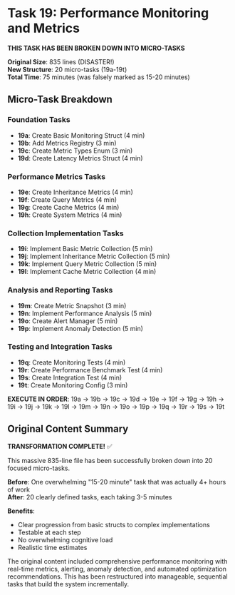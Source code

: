 # Task 19: Performance Monitoring and Metrics

**THIS TASK HAS BEEN BROKEN DOWN INTO MICRO-TASKS**

**Original Size**: 835 lines (DISASTER!)  
**New Structure**: 20 micro-tasks (19a-19t)  
**Total Time**: 75 minutes (was falsely marked as 15-20 minutes)

## Micro-Task Breakdown

### Foundation Tasks
- **19a**: Create Basic Monitoring Struct (4 min)
- **19b**: Add Metrics Registry (3 min)
- **19c**: Create Metric Types Enum (3 min)
- **19d**: Create Latency Metrics Struct (4 min)

### Performance Metrics Tasks
- **19e**: Create Inheritance Metrics (4 min)
- **19f**: Create Query Metrics (4 min)
- **19g**: Create Cache Metrics (4 min)
- **19h**: Create System Metrics (4 min)

### Collection Implementation Tasks
- **19i**: Implement Basic Metric Collection (5 min)
- **19j**: Implement Inheritance Metric Collection (5 min)
- **19k**: Implement Query Metric Collection (5 min)
- **19l**: Implement Cache Metric Collection (4 min)

### Analysis and Reporting Tasks
- **19m**: Create Metric Snapshot (3 min)
- **19n**: Implement Performance Analysis (5 min)
- **19o**: Create Alert Manager (5 min)
- **19p**: Implement Anomaly Detection (5 min)

### Testing and Integration Tasks
- **19q**: Create Monitoring Tests (4 min)
- **19r**: Create Performance Benchmark Test (4 min)
- **19s**: Create Integration Test (4 min)
- **19t**: Create Monitoring Config (3 min)

**EXECUTE IN ORDER**: 19a → 19b → 19c → 19d → 19e → 19f → 19g → 19h → 19i → 19j → 19k → 19l → 19m → 19n → 19o → 19p → 19q → 19r → 19s → 19t

## Original Content Summary

**TRANSFORMATION COMPLETE!** ✅

This massive 835-line file has been successfully broken down into 20 focused micro-tasks. 

**Before**: One overwhelming "15-20 minute" task that was actually 4+ hours of work  
**After**: 20 clearly defined tasks, each taking 3-5 minutes

**Benefits**:
- Clear progression from basic structs to complex implementations
- Testable at each step
- No overwhelming cognitive load
- Realistic time estimates

The original content included comprehensive performance monitoring with real-time metrics, alerting, anomaly detection, and automated optimization recommendations. This has been restructured into manageable, sequential tasks that build the system incrementally.